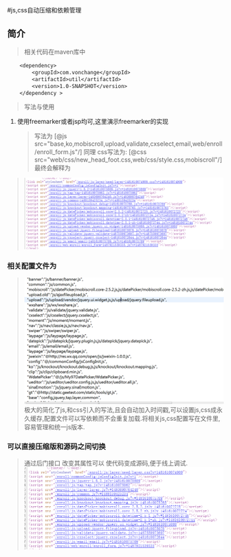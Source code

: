 #js,css自动压缩和依赖管理

## 简介
> 相关代码在maven库中
        
        <dependency>
			<groupId>com.vonchange</groupId>
			<artifactId>util</artifactId>
			<version>1.0-SNAPSHOT</version>
		</dependency >
>  写法与使用
  

 1. 使用freemarker或者jsp均可,这里演示freemarker的实现
     > 写法为 
[@js src="base,ko,mobiscroll,upload,validate,cxselect,email,web/enroll/enroll_form.js"/]
同理 css写法为:
 [@css src="web/css/new_head_foot.css,web/css/style.css,mobiscroll"/]
最终会解释为

 > ![](res/img/3.png)

### 相关配置文件为
   > ![](res/img/2.png)
> 极大的简化了js,和css引入的写法,且会自动加入时间戳,可以设置js,css成永久缓存,配置文件可以写依赖而不会重复加载.将相关js,css配置写在文件里,容易管理和统一js版本.

### 可以直接压缩版和源码之间切换
   > 通过后门接口 改变其属性可以 使代码变成源码,便于线上调试.
   > ![](res/img/1.png)